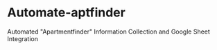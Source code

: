 # Automate-aptfinder
Automated "Apartmentfinder" Information Collection and Google Sheet Integration
